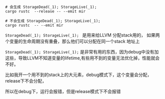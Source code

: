 ```
# 会生成 StorageDead(_1); StorageLive(_1);                  
cargo rustc  --release -- --emit mir

# 不会生成 StorageDead(_1); StorageLive(_1);                  
cargo rustc  -- --emit mir
```

`StorageDead(_1); StorageLive(_1); `  是用来给LLVM 分配stack用的，
如果两个变量的生命周期没有重叠，那么他们可以分配在同一个stack 地址上



`StorageDead(_1); StorageLive(_1);` 是非常有用的东西，因为debug中没有加这些，导致LLVM不知道变量的lifetime,有些用不到的变量无法优化掉，性能就会不好。



比如我开一个用不到的stack上的大元素，debug模式下，这个变量会分配，release下不会分配，

所以在debug下，运行会报错，但是release模式下不会报错

